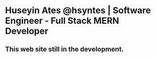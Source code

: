 # Huseyin Ates @hsyntes | Software Engineer - Full Stack MERN Developer

## This web site still in the development.

